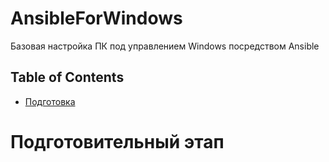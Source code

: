 # AnsibleForWindows
Базовая настройка ПК под управлением Windows посредством Ansible

## Table of Contents
- [Подготовка](#подготовительный-этап)

# Подготовительный этап
